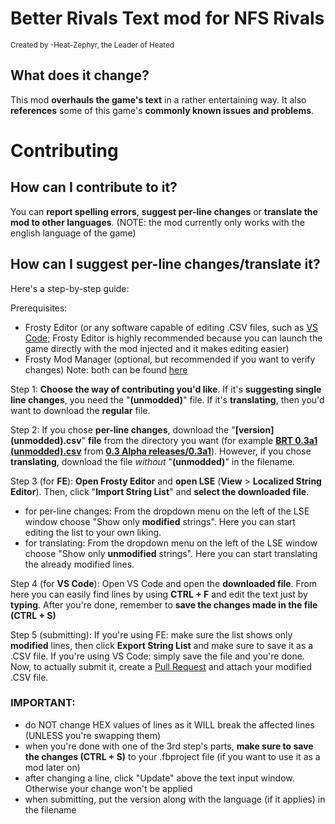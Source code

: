 # Better Rivals Text mod for NFS Rivals
<sup>Created by -Heat-Zephyr, the Leader of Heated</sup>

## What does it change?
This mod **overhauls the game's text** in a rather entertaining way. It also **references** some of this game's **commonly known issues and problems**.

# Contributing

## How can I contribute to it?
You can **report spelling errors**, **suggest per-line changes** or **translate the mod to other languages**. (NOTE: the mod currently only works with the english language of the game)

## How can I suggest per-line changes/translate it?
Here's a step-by-step guide:

Prerequisites:
- Frosty Editor (or any software capable of editing .CSV files, such as [VS Code](https://code.visualstudio.com/download); Frosty Editor is highly recommended because you can launch the game directly with the mod injected and it makes editing easier)
- Frosty Mod Manager (optional, but recommended if you want to verify changes)
Note: both can be found [here](https://github.com/CadeEvs/FrostyToolsuite/releases)

Step 1: **Choose the way of contributing you'd like**. If it's **suggesting single line changes**, you need the "**(unmodded)**" file. If it's **translating**, then you'd want to download the **regular** file.

Step 2: If you chose **per-line changes**, download the "**[version] (unmodded).csv**" **file** from the directory you want (for example [**BRT 0.3a1 (unmodded).csv**](https://github.com/the-zphr/Better-Rivals-Text/blob/main/0.3%20Alpha%20releases/0.3a1/BRT%200.3a1%20(unmodded).csv) from [**0.3 Alpha releases/0.3a1**](https://github.com/the-zphr/Better-Rivals-Text/tree/main/0.3%20Alpha%20releases/0.3a1)). However, if you chose **translating**, download the file *without* "**(unmodded)**" in the filename.

Step 3 (for **FE**): **Open Frosty Editor** and **open LSE** (**View** > **Localized String Editor**). Then, click "**Import String List**" and **select the downloaded file**. 
- for per-line changes: From the dropdown menu on the left of the LSE window choose "Show only **modified** strings". Here you can start editing the list to your own liking. 
- for translating: From the dropdown menu on the left of the LSE window choose "Show only **unmodified** strings". Here you can start translating the already modified lines.

Step 4 (for **VS Code**): Open VS Code and open the **downloaded file**. From here you can easily find lines by using **CTRL + F** and edit the text just by **typing**. After you're done, remember to **save the changes made in the file (CTRL + S)** 

Step 5 (submitting): If you're using FE: make sure the list shows only **modified** lines, then click **Export String List** and make sure to save it as a .CSV file. If you're using VS Code: simply save the file and you're done. Now, to actually submit it, create a [Pull Request](https://github.com/the-zphr/Better-Rivals-Text/pulls) and attach your modified .CSV file.


### IMPORTANT:
- do NOT change HEX values of lines as it WILL break the affected lines (UNLESS you're swapping them)
- when you're done with one of the 3rd step's parts, **make sure to save the changes (CTRL + S)** to your .fbproject file (if you want to use it as a mod later on)
- after changing a line, click "Update" above the text input window. Otherwise your change won't be applied
- when submitting, put the version along with the language (if it applies) in the filename
